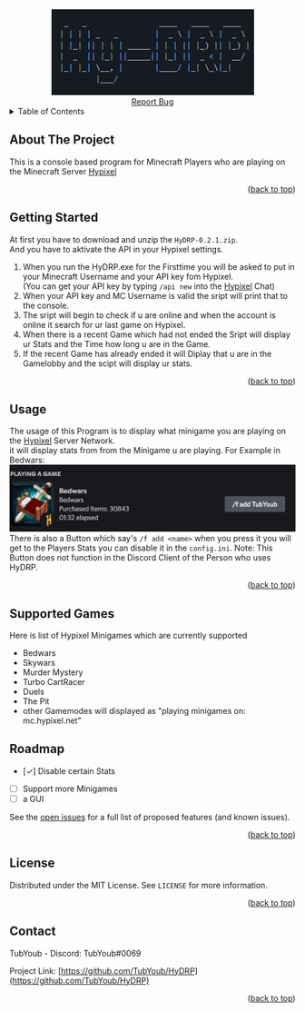 <div id="top"></div>

<div align="center">
<a href="https://github.com/TubYoub/HyDRP">
    <img src="images/HyDRP.png" alt="Logo">
</div>

<div align="center">
    <a href="https://github.com/TubYoub/HyDRP/issues">Report Bug</a>
</div>



<!-- TABLE OF CONTENTS -->
<details>
  <summary>Table of Contents</summary>
  <ol>
    <li>
      <a href="#about-the-project">About The Project</a>
    </li>
    <li>
      <a href="#getting-started">Getting Started</a>
    </li>
    <li><a href="#usage">Usage</a></li>
    <li><a href="#supported-games">Supported Minigames</a></li>
    <li><a href="#roadmap">Roadmap</a></li>
    <li><a href="#license">License</a></li>
    <li><a href="#contact">Contact</a></li>
  </ol>
</details>



<!-- ABOUT THE PROJECT -->
## About The Project

This is a console based program for Minecraft Players who are playing on the Minecraft Server [Hypixel](https://hypixel.net/)
<p align="right">(<a href="#top">back to top</a>)</p>



<!-- GETTING STARTED -->
## Getting Started

At first you have to download and unzip the  ```HyDRP-0.2.1.zip```.
<br> And you have to aktivate the API in your Hypixel settings.
1. When you run the HyDRP.exe for the Firsttime you will be asked to put in your Minecraft Username and your API key fom Hypixel.
<br>(You can get your API key by typing ```/api new``` into the [Hypixel](https://hypixel.net/) Chat)
2. When your API key and MC Username is valid the sript will print that to the console.
3. The sript will begin to check if u are online and when the account is online it search for ur last game on Hypixel.
4. When there is a recent Game which had not ended the Sript will display ur Stats and the Time how long u are in the Game.
5. If the recent Game has already ended it will Diplay that u are in the Gamelobby and the scipt will display ur stats.

<p align="right">(<a href="#top">back to top</a>)</p>



<!-- USAGE EXAMPLES -->
## Usage

The usage of this Program is to display what minigame you are playing on the [Hypixel](https://hypixel.net/) Server Network.
<br> it will display stats from from the Minigame u are playing. For Example in Bedwars:
<br> <img src="images/Bedwars-DRP-example.png">
<br> There is also a Button which say's ```/f add <name>``` when you press it you will get to the Players Stats you can disable it in the ```config.ini```. Note: This Button does not function in the Discord Client of the Person who uses HyDRP.
<p align="right">(<a href="#top">back to top</a>)</p>


## Supported Games

Here is list of Hypixel Minigames which are currently supported
- Bedwars
- Skywars
- Murder Mystery
- Turbo CartRacer
- Duels
- The Pit
- other Gamemodes will displayed as "playing minigames on: mc.hypixel.net"
  
  

<!-- ROADMAP -->
## Roadmap

- [&#10003;] Disable certain Stats
- [ ] Support more Minigames
- [ ] a GUI

See the [open issues](https://github.com/github_username/repo_name/issues) for a full list of proposed features (and known issues).

<p align="right">(<a href="#top">back to top</a>)</p>

<!-- LICENSE -->
## License

Distributed under the MIT License. See `LICENSE` for more information.

<p align="right">(<a href="#top">back to top</a>)</p>



<!-- CONTACT -->
## Contact

TubYoub - Discord: TubYoub#0069

Project Link: [https://github.com/TubYoub/HyDRP](https://github.com/TubYoub/HyDRP)

<p align="right">(<a href="#top">back to top</a>)</p>
